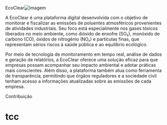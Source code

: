 EcoClear![imagem](https://github.com/user-attachments/assets/8201063b-a8b6-4882-a1ca-f91fcb5a9504)

A EcoClear é uma plataforma digital desenvolvida com o objetivo de monitorar e fiscalizar as emissões de poluentes atmosféricos provenientes de atividades industriais. Seu foco está especialmente nos gases tóxicos liberados no meio ambiente, como dióxido de enxofre (SO₂), monóxido de carbono (CO), óxidos de nitrogênio (NOₓ) e partículas finas, que representam sérios riscos à saúde pública e ao equilíbrio ecológico.

Por meio de tecnologia de monitoramento em tempo real, análise de dados e geração de relatórios, a EcoClear oferece uma solução eficaz para que empresas possam acompanhar seu impacto ambiental e adotar práticas mais conscientes. Além disso, a plataforma também atua como ferramenta de transparência, permitindo que órgãos reguladores e a sociedade civil tenham acesso a informações atualizadas sobre as emissões de cada empresa.

Contribuição

# tcc
